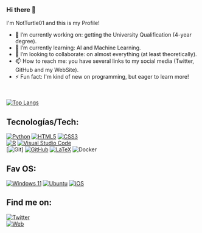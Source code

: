 ### Hi there 👋

I'm NotTurtle01 and this is my Profile!
<!--
**NotTurtle01/NotTurtle01** is a ✨ _special_ ✨ repository because its `README.md` (this file) appears on your GitHub profile.

Here are some ideas to get you started: -->

- 🔭 I’m currently working on: getting the University Qualification (4-year degree).
- 🌱 I’m currently learning: AI and Machine Learning.
- 👯 I’m looking to collaborate: on almost everything (at least theoretically).
- 📫 How to reach me: you have several links to my social media (Twitter, GitHub and my WebSite).
- ⚡ Fun fact: I'm kind of new on programming, but eager to learn more!

<br>

[![Top Langs](https://github-readme-stats.vercel.app/api/top-langs/?username=NotTurtle01&layout=compact&theme=vision-friendly-dark)](https://github.com/anuraghazra/github-readme-stats)

## Tecnologías/Tech:
[![Python](https://img.shields.io/badge/python-3670A0?style=for-the-badge&logo=python&logoColor=ffdd54)]()
[![HTML5](https://img.shields.io/badge/html5-%23E34F26.svg?style=for-the-badge&logo=html5&logoColor=white)]()
[![CSS3](https://img.shields.io/badge/css3-%231572B6.svg?style=for-the-badge&logo=css3&logoColor=white)]()
<br>
[![R](https://img.shields.io/badge/r-%23276DC3.svg?style=for-the-badge&logo=r&logoColor=white)]()
[![Visual Studio Code](https://img.shields.io/badge/Visual%20Studio%20Code-0078d7.svg?style=for-the-badge&logo=visual-studio-code&logoColor=white)]()
<br>
[![Git](https://img.shields.io/badge/git-%23F05033.svg?style=for-the-badge&logo=git&logoColor=white)]
[![GitHub](https://img.shields.io/badge/github-%23121011.svg?style=for-the-badge&logo=github&logoColor=white)]()
[![LaTeX](https://img.shields.io/badge/latex-%23008080.svg?style=for-the-badge&logo=latex&logoColor=white)]()
![Docker](https://img.shields.io/badge/docker-%230db7ed.svg?style=for-the-badge&logo=docker&logoColor=white)


## Fav OS:
[![Windows 11](https://img.shields.io/badge/Windows%2011-%230079d5.svg?style=for-the-badge&logo=Windows%2011&logoColor=white)]()
[![Ubuntu](https://img.shields.io/badge/Ubuntu-E95420?style=for-the-badge&logo=ubuntu&logoColor=white)]()
[![iOS](https://img.shields.io/badge/iOS-000000?style=for-the-badge&logo=ios&logoColor=white)]()

## Find me on:

[![Twitter](https://img.shields.io/badge/Twitter-@oscarmirass-1DA1F2?style=for-the-badge&logo=twitter&logoColor=white&labelColor=101010)](https://twitter.com/oscarmirass)
<br>
[![Web](https://img.shields.io/badge/Web-notturtle01.github.io-39E09B?style=for-the-badge&logo=Linktree&logoColor=white&labelColor=101010)](https://notturtle01.github.io)
